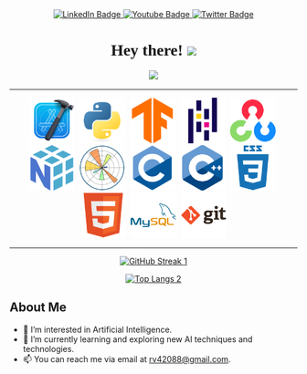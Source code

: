 <!---
NME-rahul/NME-rahul is a ✨ special ✨ repository because its `README.md` (this file) appears on your GitHub profile.
You can click the Preview link to take a look at your changes.
--->

<div align="center">
  <div id="badges">
    <a href="https://www.linkedin.com/in/rahul-verma-445371227/">
      <img src="https://img.shields.io/badge/LinkedIn-blue?style=for-the-badge&logo=linkedin&logoColor=white" alt="LinkedIn Badge"/>
    </a>
    <a href="https://www.youtube.com/channel/UCVgjR8Zu8QZOXYzmWXGbaxg">
      <img src="https://img.shields.io/badge/YouTube-red?style=for-the-badge&logo=youtube&logoColor=white" alt="Youtube Badge"/>
    </a>
    <a href="https://twitter.com/Rahulve81210450">
      <img src="https://img.shields.io/badge/Twitter-blue?style=for-the-badge&logo=twitter&logoColor=white" alt="Twitter Badge"/>
    </a>
  </div>

  <!--profile views
  <img src="https://komarev.com/ghpvc/?username=NME-rahul&style=flat-square&color=blue" alt=""/>
  --->
  
  <h1 style="font-family:MS">
    Hey there!
    <img src="https://media.giphy.com/media/hvRJCLFzcasrR4ia7z/giphy.gif" width="30px"/>
  </h1>

  <p align="center">
    <img src="https://github.com/NME-rahul/Doodle_draw-Recognition/blob/main/images/Firefly%20animated%20Image%20of%20a%20AI%20working%20on%20a%20project%20and%20the%20background%20should%20be%20aesthetic%20and%20creat%20(1).jpg" />
  </p>

---
  <div>
  <img src="https://github.com/devicons/devicon/blob/master/icons/xcode/xcode-original.svg"  title="xcode" alt="CSS" width="80" height="80"/>&nbsp;
  <img src="https://github.com/devicons/devicon/blob/master/icons/python/python-original.svg"  title="python" alt="CSS" width="80" height="80"/>&nbsp;
  <img src="https://github.com/devicons/devicon/blob/master/icons/tensorflow/tensorflow-original.svg"  title="tensorflow" alt="CSS" width="80" height="80"/>&nbsp;
  <img src="https://github.com/devicons/devicon/blob/master/icons/pandas/pandas-original.svg"  title="pandas" alt="CSS" width="80" height="80"/>&nbsp;
  <img src="https://github.com/devicons/devicon/blob/master/icons/opencv/opencv-original.svg"  title="opencv" alt="CSS" width="80" height="80"/>&nbsp;
  <img src="https://github.com/devicons/devicon/blob/master/icons/numpy/numpy-original.svg"  title="numpy" alt="numpy" width="80" height="80"/>&nbsp;
  <img src="https://github.com/devicons/devicon/blob/master/icons/matplotlib/matplotlib-original.svg"  title="matplot" alt="matplot" width="80" height="80"/>&nbsp;
  <img src="https://github.com/devicons/devicon/blob/master/icons/c/c-original.svg"  title="c" alt="c" width="80" height="80"/>&nbsp;
  <img src="https://github.com/devicons/devicon/blob/master/icons/cplusplus/cplusplus-original.svg"  title="c++" alt="c++" width="80" height="80"/>&nbsp;
  <img src="https://github.com/devicons/devicon/blob/master/icons/css3/css3-plain-wordmark.svg"  title="CSS3" alt="CSS" width="80" height="80"/>&nbsp;
  <img src="https://github.com/devicons/devicon/blob/master/icons/html5/html5-original.svg" title="HTML5" alt="HTML" width="80" height="80"/>&nbsp;
  <img src="https://github.com/devicons/devicon/blob/master/icons/mysql/mysql-original-wordmark.svg" title="MySQL"  alt="MySQL" width="80" height="80"/>&nbsp;
  <img src="https://github.com/devicons/devicon/blob/master/icons/git/git-original-wordmark.svg" title="Git" alt="Git" width="80" height="80"/>
</div>

----

</div>

<div align="center">
  
[![GitHub Streak 1](http://github-readme-streak-stats.herokuapp.com?user=NME-rahul&theme=dark&background=000000)](https://git.io/streak-stats)
  
[![Top Langs 2](https://github-readme-stats.vercel.app/api/top-langs/?username=NME-rahul&layout=compact&theme=vision-friendly-dark)](https://github.com/anuraghazra/github-readme-stats)
</div>


## About Me
- 👀 I’m interested in Artificial Intelligence.
- 🌱 I’m currently learning and exploring new AI techniques and technologies.
- 📫 You can reach me via email at rv42088@gmail.com.

